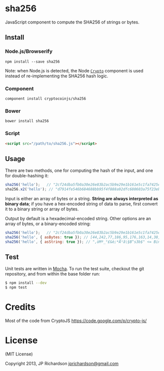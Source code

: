 # sha256

JavaScript component to compute the SHA256 of strings or bytes.

## Install

### Node.js/Browserify

    npm install --save sha256

Note: when Node.js is detected, the Node [`Crypto`](http://nodejs.org/api/crypto.html) component is used instead of re-implementing the SHA256 hash logic.

### Component

    component install cryptocoinjs/sha256

### Bower

    bower install sha256

### Script

```html
<script src="/path/to/sha256.js"></script>
```

## Usage

There are two methods, one for computing the hash of the input, and one for double-hashing it:

```js
sha256('hello');   // "2cf24dba5fb0a30e26e83b2ac5b9e29e1b161e5c1fa7425e73043362938b9824"
sha256.x2('hello'); // "d7914fe546b684688bb95f4f888a92dfc680603a75f23eb823658031fff766d9"
```

Input is either an array of bytes or a string. **String are always interpreted as binary data**; if you have a hex-encoded string of data to parse, first convert it to a binary string or array of bytes.

Output by default is a hexadecimal-encoded string. Other options are an array of bytes, or a binary-encoded string:

```js
sha256('hello');   // "2cf24dba5fb0a30e26e83b2ac5b9e29e1b161e5c1fa7425e73043362938b9824" <= Hex-encoded; default
sha256('hello', { asBytes: true }); // [44,242,77,186,95,176,163,14,38,232,59,42,197,185,226,158,27,22,30,92,31,167,66,94,115,4,51,98,147,139,152,36] <= Array of bytes
sha256('hello', { asString: true }); // ",òMº_°£&è;*Å¹â\§B^s3b$" <= Binary-encoded string
```

## Test

Unit tests are written in [Mocha](http://visionmedia.github.io/mocha/). To run the test suite, checkout the git repository, and from within the base folder run:

```sh
$ npm install --dev
$ npm test
```

# Credits

Most of the code from CryptoJS https://code.google.com/p/crypto-js/

# License

(MIT License)

Copyright 2013, JP Richardson  <jprichardson@gmail.com>